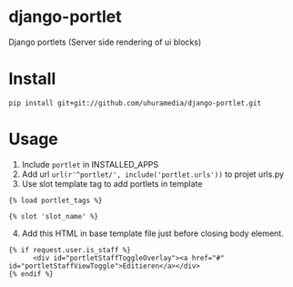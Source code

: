 # django-portlet
Django portlets (Server side rendering of ui blocks)

Install
=======

`pip install git+git://github.com/uhuramedia/django-portlet.git`

Usage
=====

1. Include `portlet` in INSTALLED_APPS
2. Add url `url(r'^portlet/', include('portlet.urls'))` to projet urls.py
3. Use slot template tag to add portlets in template

`{% load portlet_tags %}`

`{% slot 'slot_name' %}`

4. Add this HTML in base template file just before closing body element.

```
{% if request.user.is_staff %}
      <div id="portletStaffToggleOverlay"><a href="#" id="portletStaffViewToggle">Editieren</a></div>
{% endif %}
```


